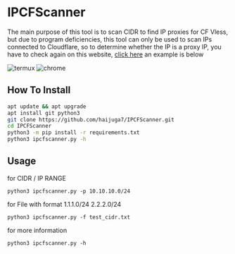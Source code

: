 # IPCFScanner

The main purpose of this tool is to scan CIDR to find IP proxies for CF Vless, but due to program deficiencies, this tool can only be used to scan IPs connected to Cloudflare, so to determine whether the IP is a proxy IP, you have to check again on this website, [click here](https://cfip-check.pages.dev/)
an example is below

![termux](https://raw.githubusercontent.com/haijuga7/IPCFScanner/main/src/Screenshot_20231221-230839_Termux.png) ![chrome](https://raw.githubusercontent.com/haijuga7/IPCFScanner/main/src/Screenshot_20231221-231714_Chrome.png)

## How To Install

```sh
apt update && apt upgrade
apt install git python3
git clone https://github.com/haijuga7/IPCFScanner.git
cd IPCFScanner
python3 -m pip install -r requirements.txt
python3 ipcfscanner.py -h
```

## Usage

for CIDR / IP RANGE
```
python3 ipcfscanner.py -p 10.10.10.0/24
```
for File with format
1.1.1.0/24
2.2.2.0/24
```
python3 ipcfscanner.py -f test_cidr.txt
```
for more information
```
python3 ipcfscanner.py -h
```
